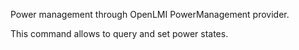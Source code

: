 Power management through OpenLMI PowerManagement provider.

This command allows to query and set power states.
